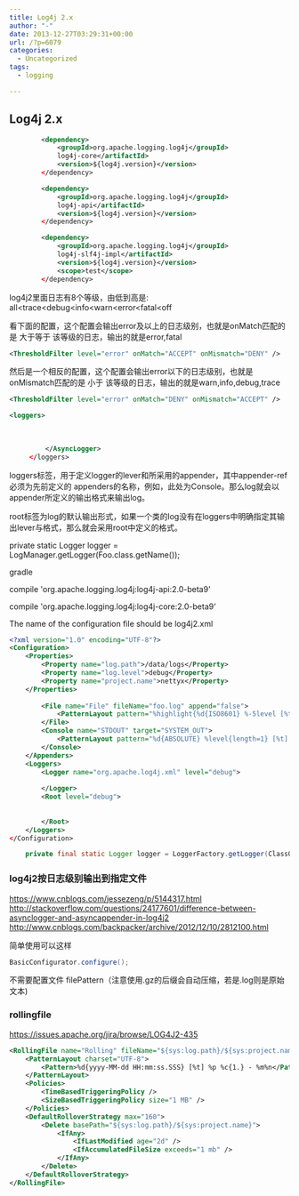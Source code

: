 ```yaml
---
title: Log4j 2.x
author: "-"
date: 2013-12-27T03:29:31+00:00
url: /?p=6079
categories:
  - Uncategorized
tags:
  - logging

---
```

## Log4j 2.x
```xml
        <dependency>
            <groupId>org.apache.logging.log4j</groupId>
            log4j-core</artifactId>
            <version>${log4j.version}</version>
        </dependency>

        <dependency>
            <groupId>org.apache.logging.log4j</groupId>
            log4j-api</artifactId>
            <version>${log4j.version}</version>
        </dependency>

        <dependency>
            <groupId>org.apache.logging.log4j</groupId>
            log4j-slf4j-impl</artifactId>
            <version>${log4j.version}</version>
            <scope>test</scope>
        </dependency>
```
log4j2里面日志有8个等级，由低到高是:  all<trace<debug<info<warn<error<fatal<off

看下面的配置，这个配置会输出error及以上的日志级别，也就是onMatch匹配的是 大于等于 该等级的日志，输出的就是error,fatal

```xml
<ThresholdFilter level="error" onMatch="ACCEPT" onMismatch="DENY" />

``` 

然后是一个相反的配置，这个配置会输出error以下的日志级别，也就是onMismatch匹配的是 小于 该等级的日志，输出的就是warn,info,debug,trace

```xml
<ThresholdFilter level="error" onMatch="DENY" onMismatch="ACCEPT" />
```      
```xml
<loggers>
         
             
             
         </AsyncLogger>
     </loggers>
``` 

loggers标签，用于定义logger的lever和所采用的appender，其中appender-ref必须为先前定义的 appenders的名称，例如，此处为Console。那么log就会以appender所定义的输出格式来输出log。
           
root标签为log的默认输出形式，如果一个类的log没有在loggers中明确指定其输出lever与格式，那么就会采用root中定义的格式。
  
private static Logger logger = LogManager.getLogger(Foo.class.getName());
  
gradle

compile 'org.apache.logging.log4j:log4j-api:2.0-beta9'
  
compile 'org.apache.logging.log4j:log4j-core:2.0-beta9'
  
The name of the configuration file should be log4j2.xml

```xml
<?xml version="1.0" encoding="UTF-8"?>
<Configuration>
    <Properties>
        <Property name="log.path">/data/logs</Property>
        <Property name="log.level">debug</Property>
        <Property name="project.name">nettyx</Property>
    </Properties>
    
        <File name="File" fileName="foo.log" append="false">
            <PatternLayout pattern="%highlight{%d{ISO8601} %-5level [%t] %C{3} (%F:%L) - %m}%n"/>
        </File>
        <Console name="STDOUT" target="SYSTEM_OUT">
            <PatternLayout pattern="%d{ABSOLUTE} %level{length=1} [%t] %C{2} (%F:%L) - %m%n"/>
        </Console>
    </Appenders>
    <Loggers>
        <Logger name="org.apache.log4j.xml" level="debug">
            
        </Logger>
        <Root level="debug">
            
            
        </Root>
    </Loggers>
</Configuration>
``` 

```java
    private final static Logger logger = LoggerFactory.getLogger(Class0.class);

```
### log4j2按日志级别输出到指定文件

https://www.cnblogs.com/jessezeng/p/5144317.html
http://stackoverflow.com/questions/24177601/difference-between-asynclogger-and-asyncappender-in-log4j2
http://www.cnblogs.com/backpacker/archive/2012/12/10/2812100.html


简单使用可以这样

```java
BasicConfigurator.configure();
```

不需要配置文件
filePattern（注意使用.gz的后缀会自动压缩，若是.log则是原始文本) 

### rollingfile

https://issues.apache.org/jira/browse/LOG4J2-435

```xml
<RollingFile name="Rolling" fileName="${sys:log.path}/${sys:project.name}/${sys:log.level}.log" filePattern="${sys:log.path}/${sys:project.name}/${sys:log.level}-%d{yyyyMMdd}-%i.log.zip">
    <PatternLayout charset="UTF-8">
        <Pattern>%d{yyyy-MM-dd HH:mm:ss.SSS} [%t] %p %c{1.} - %m%n</Pattern>
    </PatternLayout>
    <Policies>
        <TimeBasedTriggeringPolicy />
        <SizeBasedTriggeringPolicy size="1 MB" />
    </Policies>
    <DefaultRolloverStrategy max="160">
        <Delete basePath="${sys:log.path}/${sys:project.name}">
            <IfAny>
                <IfLastModified age="2d" />
                <IfAccumulatedFileSize exceeds="1 mb" />
            </IfAny>
        </Delete>
    </DefaultRolloverStrategy>
</RollingFile>
```